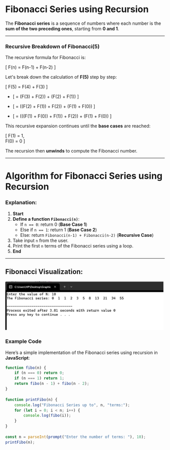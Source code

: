 # Fibonacci Series using Recursion

The **Fibonacci series** is a sequence of numbers where each number is the **sum of the two preceding ones**, starting from **0 and 1**.

---

###  Recursive Breakdown of Fibonacci(5)

The recursive formula for Fibonacci is:

\[
F(n) = F(n-1) + F(n-2)
\]

Let's break down the calculation of **F(5)** step by step:

\[
F(5) = F(4) + F(3)
\]

- \[
= (F(3) + F(2)) + (F(2) + F(1))
\]

- \[
= ((F(2) + F(1)) + F(2)) + (F(1) + F(0))
\]

- \[
= (((F(1) + F(0)) + F(1)) + F(2)) + (F(1) + F(0))
\]

This recursive expansion continues until the **base cases** are reached:

\[
F(1) = 1, <br> F(0) = 0
\]

The recursion then **unwinds** to compute the Fibonacci number.

---

# Algorithm for Fibonacci Series using Recursion

### Explanation:

1. **Start**
2. **Define a function `Fibonacci(n)`**:
   - If `n == 0`: return 0 (**Base Case 1**)
   - Else if `n == 1`: return 1 (**Base Case 2**)
   - Else: return `Fibonacci(n-1) + Fibonacci(n-2)` (**Recursive Case**)
3. Take input `n` from the user.
4. Print the first `n` terms of the Fibonacci series using a loop.
5. **End**

---
## Fibonacci Visualization:
<img src="fibo.png" width="500" alt="Fibonacci">


###  Example Code

Here’s a simple implementation of the Fibonacci series using recursion in **JavaScript**:

```javascript
function fibo(n) {
    if (n === 0) return 0; 
    if (n === 1) return 1; 
    return fibo(n - 1) + fibo(n - 2); 
}

function printFibo(n) {
    console.log("Fibonacci Series up to", n, "terms:");
    for (let i = 0; i < n; i++) {
        console.log(fibo(i));
    }
}

const n = parseInt(prompt("Enter the number of terms: "), 10);
printFibo(n);
